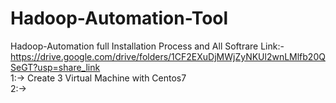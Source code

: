 # Hadoop-Automation-Tool
Hadoop-Automation full Installation Process and All Softrare Link:- https://drive.google.com/drive/folders/1CF2EXuDjMWjZyNKUl2wnLMlfb20QSeGT?usp=share_link<br>
1:-> Create 3 Virtual Machine with Centos7<br>
2:-> 
